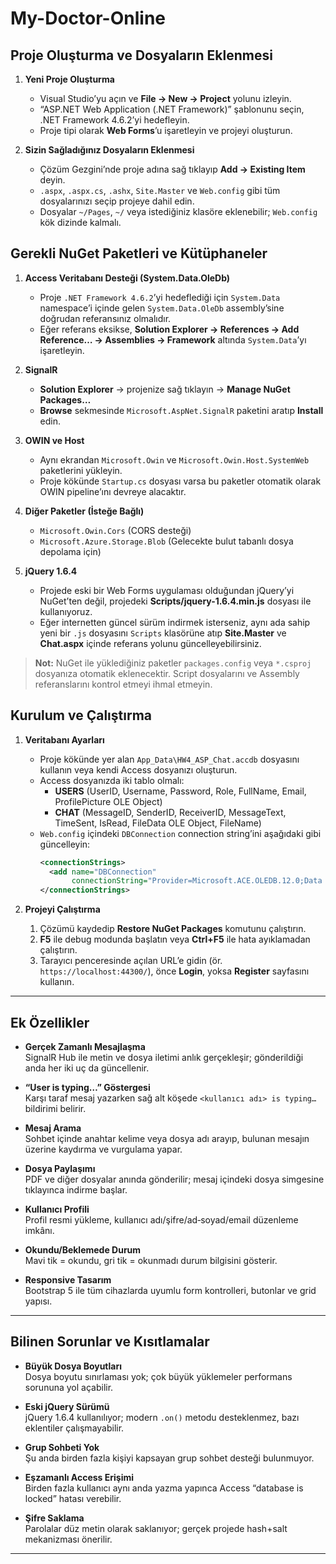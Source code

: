 # My-Doctor-Online

## Proje Oluşturma ve Dosyaların Eklenmesi

1. **Yeni Proje Oluşturma**  
   - Visual Studio’yu açın ve **File → New → Project** yolunu izleyin.  
   - “ASP.NET Web Application (.NET Framework)” şablonunu seçin, .NET Framework 4.6.2’yi hedefleyin.  
   - Proje tipi olarak **Web Forms**’u işaretleyin ve projeyi oluşturun.

2. **Sizin Sağladığınız Dosyaların Eklenmesi**  
   - Çözüm Gezgini’nde proje adına sağ tıklayıp **Add → Existing Item** deyin.  
   - `.aspx`, `.aspx.cs`, `.ashx`, `Site.Master` ve `Web.config` gibi tüm dosyalarınızı seçip projeye dahil edin.  
   - Dosyalar `~/Pages`, `~/` veya istediğiniz klasöre eklenebilir; `Web.config` kök dizinde kalmalı.

## Gerekli NuGet Paketleri ve Kütüphaneler

1. **Access Veritabanı Desteği (System.Data.OleDb)**  
   - Proje `.NET Framework 4.6.2`’yi hedeflediği için `System.Data` namespace’i içinde gelen `System.Data.OleDb` assembly’sine doğrudan referansınız olmalıdır.  
   - Eğer referans eksikse, **Solution Explorer → References → Add Reference… → Assemblies → Framework** altında `System.Data`’yı işaretleyin.

2. **SignalR**  
   - **Solution Explorer** → projenize sağ tıklayın → **Manage NuGet Packages…**  
   - **Browse** sekmesinde `Microsoft.AspNet.SignalR` paketini aratıp **Install** edin.

3. **OWIN ve Host**  
   - Aynı ekrandan `Microsoft.Owin` ve `Microsoft.Owin.Host.SystemWeb` paketlerini yükleyin.  
   - Proje kökünde `Startup.cs` dosyası varsa bu paketler otomatik olarak OWIN pipeline’ını devreye alacaktır.

4. **Diğer Paketler (İsteğe Bağlı)**  
   - `Microsoft.Owin.Cors` (CORS desteği)  
   - `Microsoft.Azure.Storage.Blob` (Gelecekte bulut tabanlı dosya depolama için)

5. **jQuery 1.6.4**  
   - Projede eski bir Web Forms uygulaması olduğundan jQuery’yi NuGet’ten değil, projedeki **Scripts/jquery-1.6.4.min.js** dosyası ile kullanıyoruz.  
   - Eğer internetten güncel sürüm indirmek isterseniz, aynı ada sahip yeni bir `.js` dosyasını `Scripts` klasörüne atıp **Site.Master** ve **Chat.aspx** içinde referans yolunu güncelleyebilirsiniz.

> **Not:** NuGet ile yüklediğiniz paketler `packages.config` veya `*.csproj` dosyanıza otomatik eklenecektir. Script dosyalarını ve Assembly referanslarını kontrol etmeyi ihmal etmeyin.  


## Kurulum ve Çalıştırma

1. **Veritabanı Ayarları**  
   - Proje kökünde yer alan `App_Data\HW4_ASP_Chat.accdb` dosyasını kullanın veya kendi Access dosyanızı oluşturun.  
   - Access dosyanızda iki tablo olmalı:  
     - **USERS** (UserID, Username, Password, Role, FullName, Email, ProfilePicture OLE Object)  
     - **CHAT** (MessageID, SenderID, ReceiverID, MessageText, TimeSent, IsRead, FileData OLE Object, FileName)  
   - `Web.config` içindeki `DBConnection` connection string’ini aşağıdaki gibi güncelleyin:
     ```xml
     <connectionStrings>
       <add name="DBConnection" 
            connectionString="Provider=Microsoft.ACE.OLEDB.12.0;Data Source=|DataDirectory|\HW4_ASP_Chat.accdb;Persist Security Info=False;" />
     </connectionStrings>
     ```

2. **Projeyi Çalıştırma**  
   1. Çözümü kaydedip **Restore NuGet Packages** komutunu çalıştırın.  
   2. **F5** ile debug modunda başlatın veya **Ctrl+F5** ile hata ayıklamadan çalıştırın.  
   3. Tarayıcı penceresinde açılan URL’e gidin (ör. `https://localhost:44300/`), önce **Login**, yoksa **Register** sayfasını kullanın.

---

## Ek Özellikler

- **Gerçek Zamanlı Mesajlaşma**  
  SignalR Hub ile metin ve dosya iletimi anlık gerçekleşir; gönderildiği anda her iki uç da güncellenir.

- **“User is typing…” Göstergesi**  
  Karşı taraf mesaj yazarken sağ alt köşede `<kullanıcı adı> is typing…` bildirimi belirir.

- **Mesaj Arama**  
  Sohbet içinde anahtar kelime veya dosya adı arayıp, bulunan mesajın üzerine kaydırma ve vurgulama yapar.

- **Dosya Paylaşımı**  
  PDF ve diğer dosyalar anında gönderilir; mesaj içindeki dosya simgesine tıklayınca indirme başlar.

- **Kullanıcı Profili**  
  Profil resmi yükleme, kullanıcı adı/şifre/ad‑soyad/email düzenleme imkânı.

- **Okundu/Beklemede Durum**  
  Mavi tik = okundu, gri tik = okunmadı durum bilgisini gösterir.

- **Responsive Tasarım**  
  Bootstrap 5 ile tüm cihazlarda uyumlu form kontrolleri, butonlar ve grid yapısı.

---

## Bilinen Sorunlar ve Kısıtlamalar

- **Büyük Dosya Boyutları**  
  Dosya boyutu sınırlaması yok; çok büyük yüklemeler performans sorununa yol açabilir.

- **Eski jQuery Sürümü**  
  jQuery 1.6.4 kullanılıyor; modern `.on()` metodu desteklenmez, bazı eklentiler çalışmayabilir.

- **Grup Sohbeti Yok**  
  Şu anda birden fazla kişiyi kapsayan grup sohbet desteği bulunmuyor.

- **Eşzamanlı Access Erişimi**  
  Birden fazla kullanıcı aynı anda yazma yapınca Access “database is locked” hatası verebilir.

- **Şifre Saklama**  
  Parolalar düz metin olarak saklanıyor; gerçek projede hash+salt mekanizması önerilir.

---
